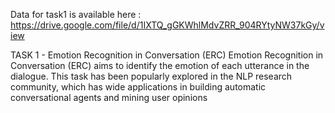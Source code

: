Data for task1 is available here : https://drive.google.com/file/d/1IXTQ_gGKWhlMdvZRR_904RYtyNW37kGy/view

TASK 1 - Emotion Recognition in Conversation (ERC)
Emotion Recognition in Conversation (ERC) aims to identify the emotion of each utterance in the dialogue. This task has been popularly explored
in the NLP research community, which has wide applications in building automatic conversational agents and mining user opinions
